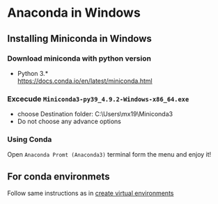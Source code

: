 # Anaconda in Windows

## Installing Miniconda in Windows
### Download miniconda with python version
* Python 3.* 	
https://docs.conda.io/en/latest/miniconda.html 
  
### Excecude `Miniconda3-py39_4.9.2-Windows-x86_64.exe`
* choose Destination folder: C:\Users\mx19\Miniconda3
* Do not choose any advance options

### Using Conda
Open `Anaconda Promt (Anaconda3)` terminal form the menu 
and enjoy it!

## For conda environmets
Follow same instructions as in [create virtual environments](../create-virtual-environments/)